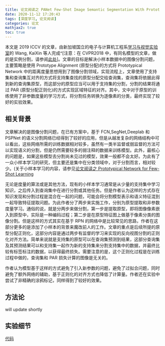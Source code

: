 ```yaml
---
title: 论文阅读之 PANet Few-Shot Image Semantic Segmentation With Prototype Alignment
date: 2020-11-12 17:20:43
tags: [深度学习, 论文阅读]
categories: 论文
mathjax2: true
toc: true
---
```


本文是 2019 ICCV 的文章，由新加坡国立的电子与计算机工程系[学习与视觉实验室](https://www.ece.nus.edu.sg/lv/index.html)的 Wang, KaiXin 等人完成^[注意：在 CVPR2018 中，有同名模型的文章，做的是实例分割，请参阅[此处](https://github.com/ShuLiu1993/PANet)]。文章的目标是解决小样本数据中的图像分割问题，主要策略是使用 Prototype Alignment (原型分配)的方式将 Prototypical Network 中的距离度量思想用到了图像分割领域，实现流程上，文章使用了支持集和查询集互对齐的方式将支持集查找的原型分配交给查询集，查询集将依据此得到新的查询集原型，而这部分的原型应当可以用于支持集的分割，分割的结果将通过 PAR (原型分配正则化)的方式实现区域特征的对齐。其中，文中对于原型的训练使用了非参数度量的学习方式，将分割任务转换为逐像素的分类，最终实现了较好的实验效果。

<!-- more -->

## 相关背景

文章解决的是图像分割问题，在已有方案中，基于 FCN,SegNet,Deeplab 和 PSPNet 的语义分割网络已经得到了较好的应用，但是从越发复杂的网络结构中可以看出，这些网络所需的训练数据相对较多，虽然有一类半监督或弱监督的方法可以实现语义的分割，但是仍然需要较多的弱注释的数据来训练模型。此外，最核心的问题是，如果这些模型去分割尚未见过的模型，效果一般都不会太好。为此有了一众小样本学习的研究，但主要还是集中在分类领域中，对于分割而言，相对较少。(关于小样本学习的内容，请参见[论文阅读之 Prototypical Network for Few-Shot Learning](https://blog.waynehfut.com/2020/11/02/prototypical_network_for_few_shot_learning/)

无论是度量的算法或是其他方法，现有的小样本学习通常是从少量的支持集中学习知识，之后传入到查询集中在进行分割或其他任务。但是作者认为这样的方式存在知识发现和分割过程是混合在一起的问题，可能会将分割模型表示和语义特征混到一起导致特征提取问题。为此作者分了两步来实施工作，分别为原型提取和非参数度量学习。通俗的说，就是分两步来做分割，第一步是提取原型，即将图像像素嵌入到原型中，实际是一种编码过程；第二步是在原型特征图上做基于像素分类的图像分割。但是这样的方式其实在基于 RPN 的网络中是比较常见的思路，作者在这部分更多的是添加了小样本的背景来魔改前人的工作。文章的重点是后续所提的原型分配正则化，这部分内容是通过两步有监督的学习来实现的反向视图分割的正则化对齐方法。简单来说就是支持集的原型可以在查询集预测到结果，这部分查询集及其预测结果可以和支持集一起作为新的支持集来分割支持集中的数据，并最终比较有标签标注的数据，以获得最终损失。需要注意的是，这个正则化过程是在训练过程中做的，查询集和 PAR 损失计算的图像是无关的。

作者认为模型基于这样的方式避免了引入新参数的问题，避免了过拟合问题，同时避免了额外网络的辅助，基于正则化的对齐方式也降低了计算量。作者还在实验中尝试了非精确的涂鸦标记，同样得到了较好的效果。

## 方法论

will update shortly

## 实验细节

[代码](https://github.com/kaixin96/PANet)
